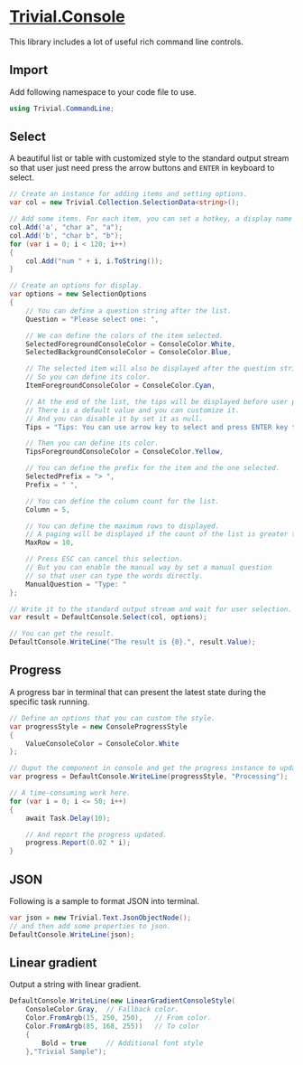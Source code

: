 ﻿# [Trivial.Console](https://trivial.kingcean.net/cmdline)

This library includes a lot of useful rich command line controls.

## Import

Add following namespace to your code file to use.

```csharp
using Trivial.CommandLine;
```

## Select

A beautiful list or table with customized style to the standard output stream 
so that user just need press the arrow buttons and `ENTER` in keyboard to select.

```csharp
// Create an instance for adding items and setting options.
var col = new Trivial.Collection.SelectionData<string>();

// Add some items. For each item, you can set a hotkey, a display name and the data.
col.Add('a', "char a", "a");
col.Add('b', "char b", "b");
for (var i = 0; i < 120; i++)
{
    col.Add("num " + i, i.ToString());
}

// Create an options for display.
var options = new SelectionOptions
{
    // You can define a question string after the list.
    Question = "Please select one: ",

    // We can define the colors of the item selected.
    SelectedForegroundConsoleColor = ConsoleColor.White,
    SelectedBackgroundConsoleColor = ConsoleColor.Blue,

    // The selected item will also be displayed after the question string.
    // So you can define its color.
    ItemForegroundConsoleColor = ConsoleColor.Cyan,

    // At the end of the list, the tips will be displayed before user press any key.
    // There is a default value and you can customize it.
    // And you can disable it by set it as null.
    Tips = "Tips: You can use arrow key to select and press ENTER key to continue.",

    // Then you can define its color.
    TipsForegroundConsoleColor = ConsoleColor.Yellow,

    // You can define the prefix for the item and the one selected.
    SelectedPrefix = "> ",
    Prefix = " ",

    // You can define the column count for the list.
    Column = 5,

    // You can define the maximum rows to displayed.
    // A paging will be displayed if the count of the list is greater than it.
    MaxRow = 10,

    // Press ESC can cancel this selection.
    // But you can enable the manual way by set a manual question
    // so that user can type the words directly.
    ManualQuestion = "Type: "
};

// Write it to the standard output stream and wait for user selection.
var result = DefaultConsole.Select(col, options);

// You can get the result.
DefaultConsole.WriteLine("The result is {0}.", result.Value);
```

## Progress

A progress bar in terminal that can present the latest state during the specific task running.

```csharp
// Define an options that you can custom the style.
var progressStyle = new ConsoleProgressStyle
{
    ValueConsoleColor = ConsoleColor.White
};

// Ouput the component in console and get the progress instance to update.
var progress = DefaultConsole.WriteLine(progressStyle, "Processing");

// A time-consuming work here.
for (var i = 0; i <= 50; i++)
{
    await Task.Delay(10);

    // And report the progress updated.
    progress.Report(0.02 * i);
}
```

## JSON

Following is a sample to format JSON into terminal.

```csharp
var json = new Trivial.Text.JsonObjectNode();
// and then add some properties to json.
DefaultConsole.WriteLine(json);
```

## Linear gradient

Output a string with linear gradient.

```csharp
DefaultConsole.WriteLine(new LinearGradientConsoleStyle(
    ConsoleColor.Gray,  // Fallback color.
    Color.FromArgb(15, 250, 250),   // From color.
    Color.FromArgb(85, 168, 255))   // To color
    {
        Bold = true     // Additional font style
    },"Trivial Sample");
```
